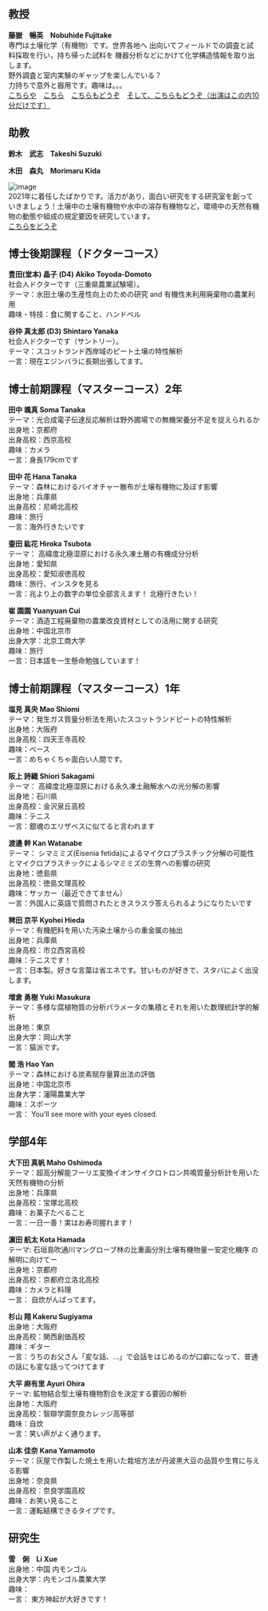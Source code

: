 ## 教授  
**藤嶽　暢英　Nobuhide Fujitake**  
専門は土壌化学（有機物）です。世界各地へ 出向いてフィールドでの調査と試料採取を行い，持ち帰った試料を 機器分析などにかけて化学構造情報を取り出します。  
野外調査と室内実験のギャップを楽しんでいる？  
力持ちで意外と器用です。趣味は。。。  
[こちらや](https://weebee1212.com/interview/content.php?id=1)　[こちら](https://yumenavi.info/lecture_sp.aspx?GNKCD=g006829&OraSeq=50&ProId=WNA002&SerKbn=Z&SearchMod=6&Page=4&KeyWord=%E7%94%9F%E7%89%A9)　[こちらもどうぞ](https://yumenavi.info/lecture_sp.aspx?GNKCD=g006828&OraSeq=46&ProId=WNA002&SerKbn=Z&SearchMod=2&Page=1&KeyWord=%E5%85%89%E5%90%88%E6%88%90)　[そして、こちらもどうぞ（出演はこの内10分だけです）](https://audee.jp/voice/show/27806)

## 助教  
**鈴木　武志　Takeshi Suzuki**

**木田　森丸　Morimaru Kida**  

![image](https://user-images.githubusercontent.com/85348576/122506745-e5ad8680-d039-11eb-9055-474105da8cd2.png)  
2021年に着任したばかりです。活力があり，面白い研究をする研究室を創っていきましょう！土壌中の土壌有機物や水中の溶存有機物など，環境中の天然有機物の動態や組成の規定要因を研究しています。  
[こちらをどうぞ](https://morimarukida.github.io/)  
  

## 博士後期課程（ドクターコース）
 
**豊田(堂本) 晶子 (D4) Akiko Toyoda-Domoto**  
社会人ドクターです（三重県農業試験場）。  
テーマ：水田土壌の生産性向上のための研究 and 有機性未利用廃棄物の農業利用  
趣味・特技：食に関すること、ハンドベル

**谷仲 真太郎 (D3) Shintaro Yanaka**  
社会人ドクターです（サントリー）。  
テーマ：スコットランド西岸域のピート土壌の特性解析  
一言：現在エジンバラに長期出張してます。  
  

## 博士前期課程（マスターコース）2年

**田中 颯真 Soma Tanaka**  
テーマ：光合成電子伝達反応解析は野外圃場での無機栄養分不足を捉えられるか  
出身地：京都府  
出身高校：西京高校  
趣味：カメラ  
一言：身長179cmです

**田中 花 Hana Tanaka**  
テーマ：森林におけるバイオチャー散布が土壌有機物に及ぼす影響  
出身地：兵庫県  
出身高校：尼崎北高校  
趣味：旅行  
一言：海外行きたいです

**壷田 紘花 Hiroka Tsubota**  
テーマ： 高緯度北極湿原における永久凍土層の有機成分分析  
出身地：愛知県  
出身高校：愛知淑徳高校  
趣味：旅行、インスタを見る  
一言：兆より上の数字の単位全部言えます！ 北極行きたい！

**崔 園園 Yuanyuan Cui**  
テーマ：酒造工程廃棄物の農業改良資材としての活用に関する研究  
出身地：中国北京市  
出身大学：北京工商大学  
趣味：旅行  
一言：日本語を一生懸命勉強しています！


## 博士前期課程（マスターコース）1年
 
**塩見 真央 Mao Shiomi**  
テーマ：発生ガス質量分析法を用いたスコットランドピートの特性解析  
出身地：大阪府  
出身高校：四天王寺高校  
趣味：ベース  
一言：めちゃくちゃ面白い人間です。

**阪上 詩織 Shiori Sakagami**  
テーマ： 高緯度北極湿原における永久凍土融解水への光分解の影響  
出身地：石川県  
出身高校：金沢泉丘高校  
趣味：テニス  
一言：銀魂のエリザベスに似てると言われます  

**渡邉 幹 Kan Watanabe**   
テーマ： シマミミズ(Eisenia fetida)によるマイクロプラスチック分解の可能性とマイクロプラスチックによるシマミミズの生育への影響の研究   
出身地：徳島県  
出身高校：徳島文理高校  
趣味：サッカー（最近できてません）  
一言：外国人に英語で質問されたときスラスラ答えられるようになりたいです  

**稗田 京平 Kyohei Hieda**  
テーマ：有機肥料を用いた汚染土壌からの重金属の抽出  
出身地：兵庫県  
出身高校：市立西宮高校  
趣味：テニスです！  
一言：日本製。好きな言葉は省エネです。甘いものが好きで、スタバによく出没します。  

**増倉 勇樹 Yuki Masukura**  
テーマ：多様な腐植物質の分析パラメータの集積とそれを用いた数理統計学的解析  
出身地：東京  
出身大学：岡山大学  
一言：猫派です。  

**閻 浩 Hao Yan**  
テーマ：森林における炭素賦存量算出法の評価  
出身地：中国北京市  
出身大学：瀋陽農業大学  
趣味：スポーツ  
一言： You’ll see more with your eyes closed.


## 学部4年

**大下田 真帆 Maho Oshimoda**  
テーマ：超高分解能フーリエ変換イオンサイクロトロン共鳴質量分析計を用いた天然有機物の分析  
出身地：兵庫県  
出身高校：宝塚北高校  
趣味：お菓子たべること  
一言：一日一善！実はお寿司握れます！  

**濵田 航太 Kota Hamada**  
テーマ: 石垣島吹通川マングローブ林の比重画分別土壌有機物量ー安定化機序 の解明に向けてー  
出身地：京都府  
出身高校：京都府立洛北高校  
趣味：カメラと料理  
一言： 自炊がんばってます。  

**杉山 翔 Kakeru Sugiyama**  
出身地：大阪府  
出身高校：関西創価高校  
趣味：ギター  
一言：うちのお父さん「変な話、…」で会話をはじめるのが口癖になって、普通の話にも変な話ってつけてます

**大平 麻有里  Ayuri Ohira**  
テーマ: 鉱物結合型土壌有機物割合を決定する要因の解析  
出身地：大阪府  
出身高校：智辯学園奈良カレッジ高等部  
趣味：自炊  
一言：笑い声がよく通ります。

**山本 佳奈 Kana Yamamoto**  
テーマ：灰屋で作製した焼土を用いた栽培方法が丹波黒大豆の品質や生育に与える影響  
出身地：奈良県  
出身高校：奈良学園高校  
趣味：お笑い見ること  
一言：運転結構できるタイプです。

## 研究生  
**雪　俐　Li Xue**  
出身地：中国 内モンゴル  
出身大学：内モンゴル農業大学  
趣味：  
一言： 東方神起が大好きです！
